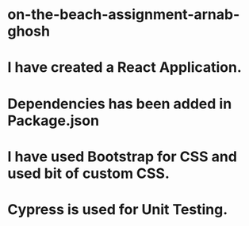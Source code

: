 # on-the-beach-assignment-arnab-ghosh

# I have created a React Application.
# Dependencies has been added in Package.json
# I have used Bootstrap for CSS and used bit of custom CSS.
# Cypress is used for Unit Testing.
